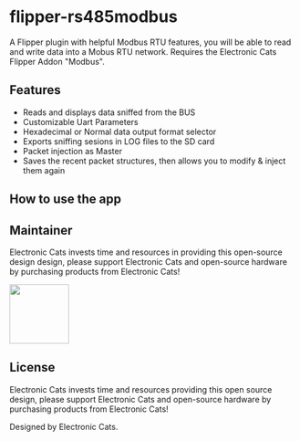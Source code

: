 # flipper-rs485modbus
A Flipper plugin with helpful Modbus RTU features, you will be able to read and write data into a Mobus RTU network.
Requires the Electronic Cats Flipper Addon "Modbus".

## Features
  * Reads and displays data sniffed from the BUS
  * Customizable Uart Parameters
  * Hexadecimal or Normal data output format selector
  * Exports sniffing sesions in LOG files to the SD card
  * Packet injection as Master
  * Saves the recent packet structures, then allows you to modify & inject them again
## How to use the app

## Maintainer

Electronic Cats invests time and resources in providing this open-source design design, please support Electronic Cats and open-source hardware by purchasing products from Electronic Cats!

<a href="https://github.com/sponsors/ElectronicCats">
  <img src="https://electroniccats.com/wp-content/uploads/2020/07/Badge_GHS.png" height="104" />
</a>

## License

Electronic Cats invests time and resources providing this open source design, please support Electronic Cats and open-source hardware by purchasing products from Electronic Cats!

Designed by Electronic Cats.
